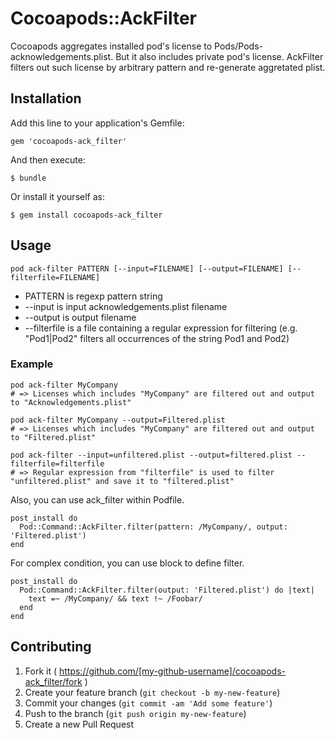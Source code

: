 # Cocoapods::AckFilter

Cocoapods aggregates installed pod's license to Pods/Pods-acknowledgements.plist.
But it also includes private pod's license.
AckFilter filters out such license by arbitrary pattern and re-generate aggretated plist.

## Installation

Add this line to your application's Gemfile:

    gem 'cocoapods-ack_filter'

And then execute:

    $ bundle

Or install it yourself as:

    $ gem install cocoapods-ack_filter

## Usage

```
pod ack-filter PATTERN [--input=FILENAME] [--output=FILENAME] [--filterfile=FILENAME]
```

- PATTERN is regexp pattern string
- --input is input acknowledgements.plist filename
- --output is output filename
- --filterfile is a file containing a regular expression for filtering (e.g. "Pod1|Pod2" filters all occurrences of the string Pod1 and Pod2)

### Example

```
pod ack-filter MyCompany
# => Licenses which includes "MyCompany" are filtered out and output to "Acknowledgements.plist"
```

```
pod ack-filter MyCompany --output=Filtered.plist
# => Licenses which includes "MyCompany" are filtered out and output to "Filtered.plist"
```

```
pod ack-filter --input=unfiltered.plist --output=filtered.plist --filterfile=filterfile
# => Regular expression from "filterfile" is used to filter "unfiltered.plist" and save it to "filtered.plist"
```

Also, you can use ack_filter within Podfile.

```
post_install do
  Pod::Command::AckFilter.filter(pattern: /MyCompany/, output: 'Filtered.plist')
end
```

For complex condition, you can use block to define filter.

```
post_install do
  Pod::Command::AckFilter.filter(output: 'Filtered.plist') do |text|
    text =~ /MyCompany/ && text !~ /Foobar/
  end
end
```

## Contributing

1. Fork it ( https://github.com/[my-github-username]/cocoapods-ack_filter/fork )
2. Create your feature branch (`git checkout -b my-new-feature`)
3. Commit your changes (`git commit -am 'Add some feature'`)
4. Push to the branch (`git push origin my-new-feature`)
5. Create a new Pull Request
